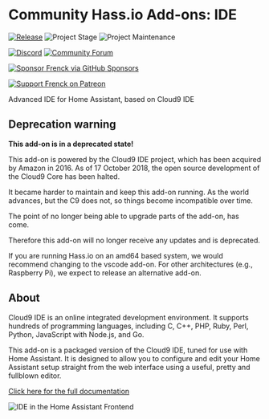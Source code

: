 # Community Hass.io Add-ons: IDE

[![Release][release-shield]][release] ![Project Stage][project-stage-shield] ![Project Maintenance][maintenance-shield]

[![Discord][discord-shield]][discord] [![Community Forum][forum-shield]][forum]

[![Sponsor Frenck via GitHub Sponsors][github-sponsors-shield]][github-sponsors]

[![Support Frenck on Patreon][patreon-shield]][patreon]

Advanced IDE for Home Assistant, based on Cloud9 IDE

## Deprecation warning

**This add-on is in a deprecated state!**

This add-on is powered by the Cloud9 IDE project, which has been acquired by
Amazon in 2016. As of 17 October 2018, the open source development of the
Cloud9 Core has been halted.

It became harder to maintain and keep this add-on running. As the world
advances, but the C9 does not, so things become incompatible over time.

The point of no longer being able to upgrade parts of the add-on, has come.

Therefore this add-on will no longer receive any updates and is deprecated.

If you are running Hass.io on an amd64 based system, we would recommend changing
to the vscode add-on. For other architectures (e.g., Raspberry Pi), we expect
to release an alternative add-on.

## About

Cloud9 IDE is an online integrated development environment. It supports
hundreds of programming languages, including C, C++, PHP, Ruby, Perl, Python,
JavaScript with Node.js, and Go.

This add-on is a packaged version of the Cloud9 IDE, tuned for use with Home
Assistant. It is designed to allow you to configure and edit your Home Assistant
setup straight from the web interface using a useful, pretty and fullblown
editor.

[Click here for the full documentation][docs]

![IDE in the Home Assistant Frontend][screenshot]

[discord-shield]: https://img.shields.io/discord/478094546522079232.svg
[discord]: https://discord.me/hassioaddons
[docs]: https://github.com/hassio-addons/addon-ide/blob/v2.2.0/README.md
[forum-shield]: https://img.shields.io/badge/community-forum-brightgreen.svg
[forum]: https://community.home-assistant.io/t/community-hass-io-add-on-ide-based-on-cloud9/33810?u=frenck
[github-sponsors-shield]: https://frenck.dev/wp-content/uploads/2019/12/github_sponsor.png
[github-sponsors]: https://github.com/sponsors/frenck
[hass-ssh]: https://home-assistant.io/addons/ssh/
[maintenance-shield]: https://img.shields.io/maintenance/yes/2020.svg
[ohmyzsh]: http://ohmyz.sh/
[patreon-shield]: https://frenck.dev/wp-content/uploads/2019/12/patreon.png
[patreon]: https://www.patreon.com/frenck
[project-stage-shield]: https://img.shields.io/badge/project%20stage-%20!%20DEPRECATED%20%20%20!-ff0000.svg
[release-shield]: https://img.shields.io/badge/version-v2.2.0-blue.svg
[release]: https://github.com/hassio-addons/addon-ide/tree/v2.2.0
[screenshot]: https://github.com/hassio-addons/addon-ide/raw/master/images/screenshot.png
[zsh]: https://en.wikipedia.org/wiki/Z_shell